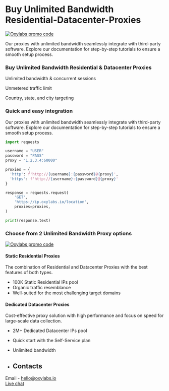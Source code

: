 # Buy Unlimited Bandwidth Residential-Datacenter-Proxies

[![Oxylabs promo code](https://github.com/oxylabs/proxy-integrations/assets/103110131/afc4dc1e-f7c8-4b3d-a729-6cd0d8563980)](https://oxylabs.go2cloud.org/aff_c?offer_id=7&aff_id=877&url_id=112)

Our proxies with unlimited bandwidth seamlessly integrate with third-party software. Explore our documentation for step-by-step tutorials to ensure a smooth setup process.

### Buy Unlimited Bandwidth Residential & Datacenter Proxies

Unlimited bandwidth & concurrent sessions

Unmetered traffic limit

Country, state, and city targeting

### Quick and easy integration

Our proxies with unlimited bandwidth seamlessly integrate with third-party software. Explore our documentation for step-by-step tutorials to ensure a smooth setup process.

```python
import requests

username = "USER"
password = "PASS"
proxy = "1.2.3.4:60000"

proxies = {
  'http': f'http://{username}:{password}@{proxy}',
  'https': f'http://{username}:{password}@{proxy}'
}

response = requests.request(
    'GET',
    'https://ip.oxylabs.io/location',
    proxies=proxies,
)

print(response.text)

```

### Choose from 2 Unlimited Bandwidth Proxy options

[![Oxylabs promo code](https://github.com/oxylabs/Residential-Datacenter-Proxies/assets/103110131/9e2d2daa-d49a-4ca6-9e31-eba326463928)](https://oxylabs.io/location-proxy)



#### Static Residential Proxies

The combination of Residential and Datacenter Proxies with the best features of both types.
- 100K Static Residential IPs pool
- Organic traffic resemblance
- Well-suited for the most challenging target domains


#### Dedicated Datacenter Proxies

Cost-effective proxy solution with high performance and focus on speed for large-scale data collection.
- 2M+ Dedicated Datacenter IPs pool
- Quick start with the Self-Service plan
- Unlimited bandwidth

- ## Contacts
Email - hello@oxylabs.io
<br><a href="https://oxylabs.drift.click/oxybot">Live chat</a>

